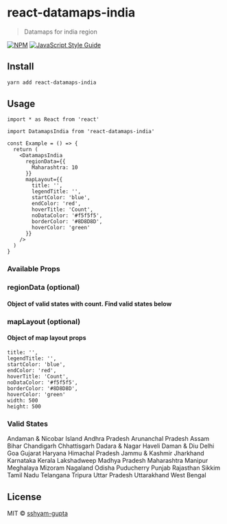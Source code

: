 # react-datamaps-india

> Datamaps for india region

[![NPM](https://img.shields.io/npm/v/react-datamaps-india.svg)](https://www.npmjs.com/package/react-datamaps-india) [![JavaScript Style Guide](https://img.shields.io/badge/code_style-standard-brightgreen.svg)](https://standardjs.com)

## Install

```bash
yarn add react-datamaps-india
```

## Usage

```tsx
import * as React from 'react'

import DatamapsIndia from 'react-datamaps-india'

const Example = () => {
  return (
    <DatamapsIndia
      regionData={{
        Maharashtra: 10
      }}
      mapLayout={{
        title: '',
        legendTitle: '',
        startColor: 'blue',
        endColor: 'red',
        hoverTitle: 'Count',
        noDataColor: '#f5f5f5',
        borderColor: '#8D8D8D',
        hoverColor: 'green'
      }}
    />
  )
}
```

### Available Props

### regionData (optional)
#### Object of valid states with count. Find valid states below

### mapLayout (optional)
#### Object of map layout props

```
title: '',
legendTitle: '',
startColor: 'blue',
endColor: 'red',
hoverTitle: 'Count',
noDataColor: '#f5f5f5',
borderColor: '#8D8D8D',
hoverColor: 'green'
width: 500
height: 500
```

### Valid States

Andaman & Nicobar Island
Andhra Pradesh
Arunanchal Pradesh
Assam
Bihar
Chandigarh
Chhattisgarh
Dadara & Nagar Haveli
Daman & Diu
Delhi
Goa
Gujarat
Haryana
Himachal Pradesh
Jammu & Kashmir
Jharkhand
Karnataka
Kerala
Lakshadweep
Madhya Pradesh
Maharashtra
Manipur
Meghalaya
Mizoram
Nagaland
Odisha
Puducherry
Punjab
Rajasthan
Sikkim
Tamil Nadu
Telangana
Tripura
Uttar Pradesh
Uttarakhand
West Bengal

## License

MIT © [sshyam-gupta](https://github.com/sshyam-gupta)
